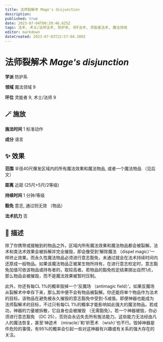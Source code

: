 ```yaml
---
title: 法师裂解术 Mage's disjunction
description: 
published: true
date: 2023-07-04T00:29:46.625Z
tags: 法术, 术士/法师法术, 防护系, 9环法术, 灵能者法术, 魔法领域
editor: markdown
dateCreated: 2023-07-03T22:57:04.389Z
---
```


# **法师裂解术** *Mage's disjunction*

**学派** 防护系 

**领域** 魔法领域 9

**环位** 灵能者 9, 术士/法师 9

## 🪄 施放

**施法时间** 1 标准动作

**成分** 语言

## ✨ 效果  

**范围** 半径40尺爆发区域内的所有魔法效果和魔法物品, 或者一个魔法物品 （见后文）

**距离** 近距 (25尺+5尺/2等级)  

**持续时间** 1 分钟/等级 

**豁免** 意志, 通过则无效 （物品）

**法术抗力** 否

## 📖 描述

除了你携带或接触到的物品之外，区域内所有魔法效果和魔法物品都会被裂解。法术和类法术效果会被拆解并完全摧毁，即会像受到‘解除魔法 （dispel magic）’一样终止效果。而永久性魔法物品必须进行意志豁免，未通过就会在法术持续时间内还原成一般物品。如果该魔法物品正被某生物所持有，在进行意志检定时，意志豁免加值可依该物品或持有者的，取较高者。若物品的豁免检定结果掷出自然1点，那么物品会被摧毁，而不是魔法效果被暂时压制。

此外，你还有每CL 1%的概率毁掉一个‘反魔场 （antimagic field）’。如果反魔场从裂解术中幸存下来，那么其中便不会有物品被裂解。你还能将单个物品作为法术的目标。该物品在避免被永久摧毁的意志豁免中受到-5减值。即便神器也能成为法师裂解术的目标，不过只有每CL 1%的概率才能影响如此强大的魔法物品。若成功，神器的力量被拆散，它自身也会被摧毁 （无需豁免）。若一个神器被毁，你必须进行意志豁免 （DC 25），否则会永远失去所有施法能力。这些能力无法经由凡人的魔法恢复，甚至‘神迹术 （miracle）’和‘祈愿术 （wish）’也不行。毁掉神器是件危险的事情，有95%的概率会引起一些对这神器有兴趣或有关系的强大存在的关注。
    